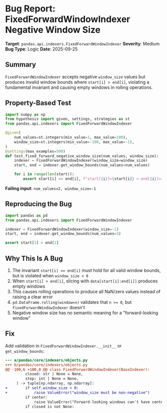 # Bug Report: FixedForwardWindowIndexer Negative Window Size

**Target**: `pandas.api.indexers.FixedForwardWindowIndexer`
**Severity**: Medium
**Bug Type**: Logic
**Date**: 2025-09-25

## Summary

`FixedForwardWindowIndexer` accepts negative `window_size` values but produces invalid window bounds where `start[i] > end[i]`, violating a fundamental invariant and causing empty windows in rolling operations.

## Property-Based Test

```python
import numpy as np
from hypothesis import given, settings, strategies as st
from pandas.api.indexers import FixedForwardWindowIndexer

@given(
    num_values=st.integers(min_value=1, max_value=100),
    window_size=st.integers(min_value=-100, max_value=-1),
)
@settings(max_examples=500)
def test_fixed_forward_negative_window_size(num_values, window_size):
    indexer = FixedForwardWindowIndexer(window_size=window_size)
    start, end = indexer.get_window_bounds(num_values=num_values)

    for i in range(len(start)):
        assert start[i] <= end[i], f"start[{i}]={start[i]} > end[{i}]={end[i]}"
```

**Failing input**: `num_values=2, window_size=-1`

## Reproducing the Bug

```python
import pandas as pd
from pandas.api.indexers import FixedForwardWindowIndexer

indexer = FixedForwardWindowIndexer(window_size=-1)
start, end = indexer.get_window_bounds(num_values=3)

assert start[1] > end[1]
```

## Why This Is A Bug

1. The invariant `start[i] <= end[i]` must hold for all valid window bounds, but is violated when `window_size < 0`
2. When `start[i] > end[i]`, slicing with `data[start[i]:end[i]]` produces empty windows
3. This causes rolling operations to produce all NaN/zero values instead of raising a clear error
4. `pd.DataFrame.rolling(window=n)` validates that `n >= 0`, but `FixedForwardWindowIndexer` doesn't
5. Negative window size has no semantic meaning for a "forward-looking window"

## Fix

Add validation in `FixedForwardWindowIndexer.__init__` or `get_window_bounds`:

```diff
--- a/pandas/core/indexers/objects.py
+++ b/pandas/core/indexers/objects.py
@@ -100,6 +100,8 @@ class FixedForwardWindowIndexer(BaseIndexer):
         closed: str | None = None,
         step: int | None = None,
     ) -> tuple[np.ndarray, np.ndarray]:
+        if self.window_size < 0:
+            raise ValueError("window_size must be non-negative")
         if center:
             raise ValueError("Forward-looking windows can't have center=True")
         if closed is not None:
```